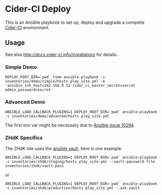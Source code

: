 Cider-CI Deploy
===============

This is an Ansible playbook to set up, deploy and upgrade a complete
[Cider-CI](https://github.com/cider-ci/cider-ci) environment.


Usage
-----

See also <http://docs.cider-ci.info/installation/> for details.


### Simple Demo


    DEPLOY_ROOT_DIR=`pwd` time ansible-playbook -i inventories/demo/simple/hosts play_site.yml -e 'ansible_ssh_host=192.168.0.31 cider_ci_master_secret=secret admin_password=secret'

### Advanced Demo

    ANSIBLE_LOAD_CALLBACK_PLUGINS=1 DEPLOY_ROOT_DIR=`pwd` ansible-playbook -i inventories/demo/advanced/hosts play_site.yml

The first env var might be necessary due to
[Ansible issue 10294](https://github.com/ansible/ansible/issues/10294).

### ZHdK Specifics

The ZHdK site uses the [ansible vault](https://docs.ansible.com/playbooks_vault.html), here is one example:

    ANSIBLE_LOAD_CALLBACK_PLUGINS=1 DEPLOY_ROOT_DIR=`pwd` ansible-playbook -i inventories/zhdk/staging/hosts play_site.yml --vault-password-file inventories/zhdk/vault-pass

or

    ANSIBLE_LOAD_CALLBACK_PLUGINS=1 DEPLOY_ROOT_DIR=`pwd` ansible-playbook -i inventories/zhdk/production/hosts play_site.yml --ask-vault





